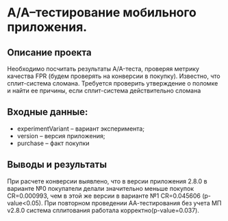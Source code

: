 # A/A–тестирование мобильного приложения.


## Описание проекта

Необходимо посчитать результаты A/A-теста, проверяя метрику качества FPR (будем проверять на конверсии в покупку). Известно, что сплит-система сломана. Требуется проверить утверждение о поломке и найти ее причины, если сплит-система действительно сломана


## Входные данные:

- experimentVariant – вариант эксперимента;  
- version – версия приложения;  
- purchase – факт покупки  



## Выводы и результаты

При расчете конверсии выявлено, что в версии приложения 2.8.0 в варианте №0 покупатели делали значительно меньше покупок CR=0.000993, чем в этой же версии в варианте №1 CR=0.045606 (p-value<0.05). При повторном проведении АА-тестирования без учета МП v2.8.0 система сплитования работала корректно(p-value=0.037).
